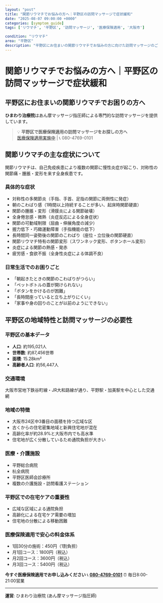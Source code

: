 ```yaml
---
layout: "post"
title: "関節リウマチでお悩みの方へ｜平野区の訪問マッサージで症状緩和"
date: "2025-08-07 09:00:00 +0000"
categories: [symptom_guide]
tags: ['リウマチ', '平野区', '訪問マッサージ', '医療保険適用', '大阪市']

condition: "リウマチ"
area: "平野区"
description: "平野区にお住まいの関節リウマチでお悩みの方に向けた訪問マッサージのご案内。医療保険適用で専門的なケアを提供しています。"
---
```


# 関節リウマチでお悩みの方へ｜平野区の訪問マッサージで症状緩和

## 平野区にお住まいの関節リウマチでお困りの方へ

**ひまわり治療院**はあん摩マッサージ指圧師による専門的な訪問マッサージを提供しています。

> 💡 **平野区で医療保険適用の訪問マッサージをお探しの方へ**  
> [医療保険適用実施中](https://peraichi.com/landing_pages/view/himawari-massage/) | 📞 080-4769-0101

## 関節リウマチの主な症状について

関節リウマチは、自己免疫疾患により複数の関節に慢性炎症が起こり、対称性の関節痛・腫脹・変形を来す全身疾患です。

### 具体的な症状
- 対称性の多関節炎（手指、手首、足指の関節に両側性に発症）
- 朝のこわばり感（1時間以上持続することが多い、起床時関節硬直）
- 関節の腫脹・変形（滑膜炎による関節破壊）
- 全身倦怠感・微熱（炎症反応による全身症状）
- 関節の可動域制限（屈曲・伸展角度の減少）
- 握力低下・巧緻運動障害（手指機能の低下）
- 長時間同一姿勢後の関節のこわばり（座位・立位後の関節硬直）
- 関節リウマチ特有の関節変形（スワンネック変形、ボタンホール変形）
- 炎症による関節の熱感・発赤
- 疲労感・食欲不振（全身性炎症による体調不良）

### 日常生活でのお困りごと
- 「朝起きたときの関節のこわばりがつらい」
- 「ペットボトルの蓋が開けられない」
- 「ボタンをかけるのが困難」
- 「長時間座っていると立ち上がりにくい」
- 「家事や身の回りのことが以前のようにできない」

## 平野区の地域特性と訪問マッサージの必要性

### 平野区の基本データ
- **人口**: 約195,021人
- **世帯数**: 約87,456世帯
- **面積**: 15.28km²
- **高齢者人口**: 約56,447人

### 交通環境
大阪市営地下鉄谷町線・JR大和路線が通り、平野駅・加美駅を中心とした交通網

### 地域の特徴
- 大阪市24区中3番目の面積を持つ広域な区
- 古くからの住宅密集地域と新興住宅地が混在
- 高齢化率が約28.9%と大阪市内でも高水準
- 住宅地が広く分散しているため通院負担が大きい

### 医療・介護施設
- 平野総合病院
- 杭全病院
- 平野区医師会診療所
- 複数の介護施設・訪問看護ステーション

### 平野区での在宅ケアの重要性
- 広域な区域による通院負担
- 高齢化による在宅ケア需要の増加
- 住宅地の分散による移動困難

### 医療保険適用で安心の料金体系
- 1回30分の施術：450円（1割負担）
- 月1回コース：1800円（税込）
- 月2回コース：3600円（税込）
- 月3回コース：5400円（税込）

**今すぐ医療保険適用でお申し込みください**
📞 **[080-4769-0101](tel:080-4769-0101)**
⏰ 毎日8:00-21:00営業

---
**運営**: ひまわり治療院 (あん摩マッサージ指圧師)